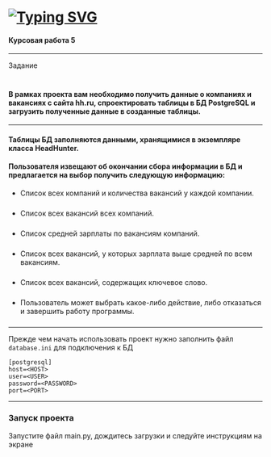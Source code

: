 [![Typing SVG](https://readme-typing-svg.herokuapp.com?color=%2336BCF7&lines=Course+Work+5)](https://git.io/typing-svg)
===========
#### Курсовая работа 5 
***
Задание 
#

#### В рамках проекта вам необходимо получить данные о компаниях и вакансиях с сайта hh.ru, спроектировать таблицы в БД PostgreSQL и загрузить полученные данные в созданные таблицы.
***
#### Таблицы БД заполняются данными, хранящимися в экземпляре класса HeadHunter.
#### Пользователя извещают об окончании сбора информации в БД и предлагается на выбор получить следующую информацию:

* Список всех компаний и количества вакансий у каждой компании.
###
* Список всех вакансий всех компаний.
###
* Список средней зарплаты по вакансиям компаний.
###
* Список всех вакансий, у которых зарплата выше средней по всем вакансиям.
###
* Список всех вакансий, содержащих ключевое слово.
###
* Пользователь может выбрать какое-либо действие, либо отказаться и завершить работу программы.
###
***
Прежде чем начать использовать проект нужно заполнить файл `database.ini` для подключения к БД
    
    [postgresql]
    host=<HOST>
    user=<USER>
    password=<PASSWORD>
    port=<PORT>

***
### Запуск проекта
Запустите файл main.py, дождитесь загрузки и следуйте инструкциям на экране
